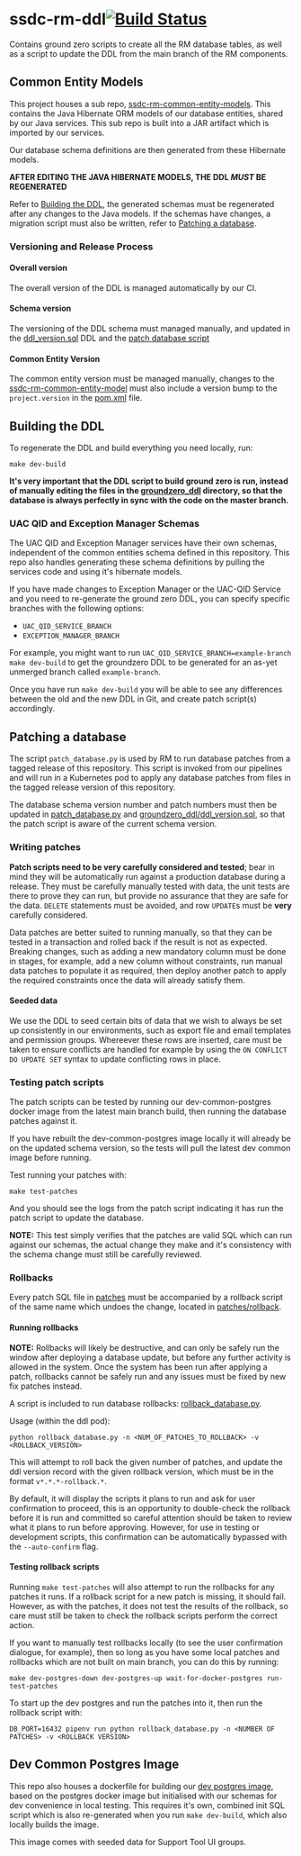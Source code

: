 # ssdc-rm-ddl[![Build Status](https://travis-ci.com/ONSdigital/ssdc-rm-ddl.svg?branch=main)](https://travis-ci.com/ONSdigital/ssdc-rm-ddl)

Contains ground zero scripts to create all the RM database tables, as well as a script to update the DDL from the main
branch of the RM components.

## Common Entity Models

This project houses a sub repo, [ssdc-rm-common-entity-models](ssdc-rm-common-entity-model). This contains the Java
Hibernate ORM models of our database entities, shared by our Java services. This sub repo is built into a JAR artifact
which is imported by our services.

Our database schema definitions are then generated from these Hibernate models.

**AFTER EDITING THE JAVA HIBERNATE MODELS, THE DDL _MUST_ BE REGENERATED**

Refer to [Building the DDL](#building-the-ddl), the generated schemas must be regenerated after any changes to the Java
models. If the schemas have changes, a migration script must also be written, refer
to [Patching a database](#patching-a-database).

### Versioning and Release Process

#### Overall version

The overall version of the DDL is managed automatically by our CI.

#### Schema version

The versioning of the DDL schema must managed manually, and updated in
the [ddl_version.sql](groundzero_ddl/ddl_version.sql) DDL and the [patch database script](patch_database.py)

#### Common Entity Version

The common entity version must be managed manually, changes to
the [ssdc-rm-common-entity-model](ssdc-rm-common-entity-model) must also include a version bump to the `project.version`
in the [pom.xml](ssdc-rm-common-entity-model/pom.xml) file.

## Building the DDL

To regenerate the DDL and build everything you need locally, run:

```shell
make dev-build
```

**It's very important that the DDL script to build ground zero is run, instead of manually editing the files in
the [groundzero_ddl](groundzero_ddl) directory, so that the database is always perfectly in sync with the code on the
master branch.**

### UAC QID and Exception Manager Schemas

The UAC QID and Exception Manager services have their own schemas, independent of the common entities schema defined in
this repository. This repo also handles generating these schema definitions by pulling the services code and using it's
hibernate models.

If you have made changes to Exception Manager or the UAC-QID Service and you need to re-generate the ground zero DDL,
you can specify specific branches with the following options:

- `UAC_QID_SERVICE_BRANCH`
- `EXCEPTION_MANAGER_BRANCH`

For example, you might want to run `UAC_QID_SERVICE_BRANCH=example-branch make dev-build` to get the groundzero DDL to
be generated for an as-yet unmerged branch called `example-branch`.

Once you have run `make dev-build` you will be able to see any differences between the old and the new DDL in Git, and
create patch script(s) accordingly.

## Patching a database

The script `patch_database.py` is used by RM to run database patches from a tagged release of this repository. This
script is invoked from our pipelines and will run in a Kubernetes pod to apply any database patches from files in the
tagged release version of this repository.

The database schema version number and patch numbers must then be updated in [patch_database.py](patch_database.py)
and [groundzero_ddl/ddl_version.sql](groundzero_ddl/ddl_version.sql), so that the patch script is aware of the current
schema version.

### Writing patches

**Patch scripts need to be very carefully considered and tested**; bear in mind they will be automatically run against a
production database during a release. They must be carefully manually tested with data, the unit tests are there to
prove they can run, but provide no assurance that they are safe for the data. `DELETE` statements must be avoided, and
row `UPDATE`s must be **very** carefully considered.

Data patches are better suited to running manually, so that they can be tested in a transaction and rolled back if the
result is not as expected. Breaking changes, such as adding a new mandatory column must be done in stages, for example,
add a new column without constraints, run manual data patches to populate it as required, then deploy another patch to
apply the required constraints once the data will already satisfy them.

#### Seeded data

We use the DDL to seed certain bits of data that we wish to always be set up consistently in our environments, such as
export file and email templates and permission groups. Whereever these rows are inserted, care must be taken to ensure
conflicts are handled for example by using the `ON CONFLICT DO UPDATE SET` syntax to update conflicting rows in place.

### Testing patch scripts

The patch scripts can be tested by running our dev-common-postgres docker image from the latest main branch build, then
running the database patches against it.

If you have rebuilt the dev-common-postgres image locally it will already be on the updated schema version, so the tests
will pull the latest dev common image before running.

Test running your patches with:

```shell
make test-patches
```

And you should see the logs from the patch script indicating it has run the patch script to update the database.

**NOTE:** This test simply verifies that the patches are valid SQL which can run against our schemas, the actual change
they make and it's consistency with the schema change must still be carefully reviewed.

### Rollbacks

Every patch SQL file in [patches](patches) must be accompanied by a rollback script of the same name which undoes the
change, located in [patches/rollback](patches/rollback).

#### Running rollbacks

**NOTE:** Rollbacks will likely be destructive, and can only be safely run the window after deploying a database update,
but before any further activity is allowed in the system. Once the system has been run after applying a patch, rollbacks
cannot be safely run and any issues must be fixed by new fix patches instead.

A script is included to run database rollbacks: [rollback_database.py](rollback_database.py).

Usage (within the ddl pod):

```shell
python rollback_database.py -n <NUM_OF_PATCHES_TO_ROLLBACK> -v <ROLLBACK_VERSION>
```

This will attempt to roll back the given number of patches, and update the ddl version record with the given rollback
version, which must be in the format `v*.*.*-rollback.*`.

By default, it will display the scripts it plans to run and ask for user confirmation to proceed, this is an opportunity
to double-check the rollback before it is run and committed so careful attention should be taken to review what it plans
to run before approving. However, for use in testing or development scripts, this confirmation can be automatically
bypassed with the `--auto-confirm` flag.

#### Testing rollback scripts

Running `make test-patches` will also attempt to run the rollbacks for any patches it runs. If a rollback script for a
new patch is missing, it should fail. However, as with the patches, it does not test the results of the rollback, so
care must still be taken to check the rollback scripts perform the correct action.

If you want to manually test rollbacks locally (to see the user confirmation dialogue, for example), then so long as you
have some local patches and rollbacks which are not built on main branch, you can do this by running:

```shell
make dev-postgres-down dev-postgres-up wait-for-docker-postgres run-test-patches
```

To start up the dev postgres and run the patches into it, then run the rollback script with:

```shell
DB_PORT=16432 pipenv run python rollback_database.py -n <NUMBER OF PATCHES> -v <ROLLBACK VERSION>
```

## Dev Common Postgres Image

This repo also houses a dockerfile for building our [dev postgres image](dev-common-postgres-image), based on the
postgres docker image but initialised with our schemas for dev convenience in local testing. This requires it's own,
combined init SQL script which is also re-generated when you run `make dev-build`, which also locally builds the image.

This image comes with seeded data for Support Tool UI groups.
